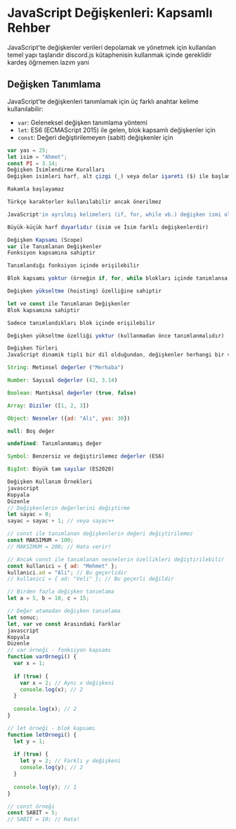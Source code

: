 # JavaScript Değişkenleri: Kapsamlı Rehber

JavaScript'te değişkenler verileri depolamak ve yönetmek için kullanılan temel yapı taşlarıdır discord.js
kütaphenisin kullanmak içinde gereklidir kardeş öğrnemen lazım yani

## Değişken Tanımlama

JavaScript'te değişkenleri tanımlamak için üç farklı anahtar kelime kullanılabilir:

- `var`: Geleneksel değişken tanımlama yöntemi  
- `let`: ES6 (ECMAScript 2015) ile gelen, blok kapsamlı değişkenler için  
- `const`: Değeri değiştirilemeyen (sabit) değişkenler için  

```javascript
var yas = 25;
let isim = "Ahmet";
const PI = 3.14;
Değişken İsimlendirme Kuralları
Değişken isimleri harf, alt çizgi (_) veya dolar işareti ($) ile başlamalıdır

Rakamla başlayamaz

Türkçe karakterler kullanılabilir ancak önerilmez

JavaScript'in ayrılmış kelimeleri (if, for, while vb.) değişken ismi olarak kullanılamaz

Büyük-küçük harf duyarlıdır (isim ve İsim farklı değişkenlerdir)

Değişken Kapsamı (Scope)
var ile Tanımlanan Değişkenler
Fonksiyon kapsamına sahiptir

Tanımlandığı fonksiyon içinde erişilebilir

Blok kapsamı yoktur (örneğin if, for, while blokları içinde tanımlansa bile dışarıdan erişilebilir)

Değişken yükseltme (hoisting) özelliğine sahiptir

let ve const ile Tanımlanan Değişkenler
Blok kapsamına sahiptir

Sadece tanımlandıkları blok içinde erişilebilir

Değişken yükseltme özelliği yoktur (kullanmadan önce tanımlanmalıdır)

Değişken Türleri
JavaScript dinamik tipli bir dil olduğundan, değişkenler herhangi bir veri türünü tutabilir:

String: Metinsel değerler ("Merhaba")

Number: Sayısal değerler (42, 3.14)

Boolean: Mantıksal değerler (true, false)

Array: Diziler ([1, 2, 3])

Object: Nesneler ({ad: "Ali", yas: 30})

null: Boş değer

undefined: Tanımlanmamış değer

Symbol: Benzersiz ve değiştirilemez değerler (ES6)

BigInt: Büyük tam sayılar (ES2020)

Değişken Kullanım Örnekleri
javascript
Kopyala
Düzenle
// Değişkenlerin değerlerini değiştirme
let sayac = 0;
sayac = sayac + 1; // veya sayac++

// const ile tanımlanan değişkenlerin değeri değiştirilemez
const MAKSIMUM = 100;
// MAKSIMUM = 200; // Hata verir!

// Ancak const ile tanımlanan nesnelerin özellikleri değiştirilebilir
const kullanici = { ad: "Mehmet" };
kullanici.ad = "Ali"; // Bu geçerlidir
// kullanici = { ad: "Veli" }; // Bu geçerli değildir

// Birden fazla değişken tanımlama
let a = 5, b = 10, c = 15;

// Değer atamadan değişken tanımlama
let sonuc;
let, var ve const Arasındaki Farklar
javascript
Kopyala
Düzenle
// var örneği - fonksiyon kapsamı
function varOrnegi() {
  var x = 1;
  
  if (true) {
    var x = 2; // Aynı x değişkeni
    console.log(x); // 2
  }
  
  console.log(x); // 2
}

// let örneği - blok kapsamı
function letOrnegi() {
  let y = 1;
  
  if (true) {
    let y = 2; // Farklı y değişkeni
    console.log(y); // 2
  }
  
  console.log(y); // 1
}

// const örneği
const SABIT = 5;
// SABIT = 10; // Hata!